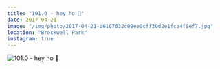 ```yaml
---
title: "101.0 - hey ho 🌳"
date: 2017-04-21
image: "/img/photo/2017-04-21-b6167632c09ee0cff30d2e1fca4f8ef7.jpg"
location: "Brockwell Park"
instagram: true
---
```


![101.0 - hey ho 🌳](/img/photo/2017-04-21-b6167632c09ee0cff30d2e1fca4f8ef7.jpg)
